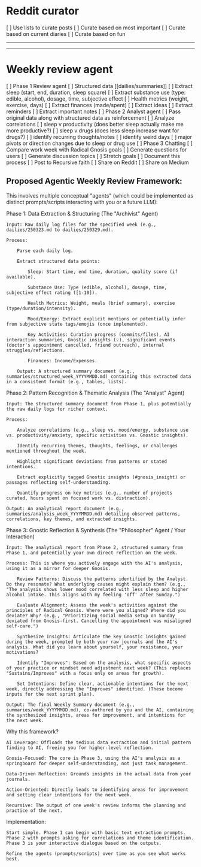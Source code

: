 # Reddit curator
[ ] Use lists to curate posts
[ ] Curate based on most important
[ ] Curate based on current diaries
[ ] Curate based on fun



--------------------
--------------------




# Weekly review agent

[ ] Phase 1 Review agent
  [ ] Structured data [[dailies/summaries]]
    [ ] Extract sleep (start, end, duration, sleep square)
    [ ] Extract substance use (type: edible, alcohol), dosage, time, subjective effect
    [ ] Health metrics (weight, exercise, days)
    [ ] Extract finances (made/spent)
    [ ] Extract ideas
    [ ] Extract reminders
    [ ] Extract important notes
[ ] Phase 2 Analyst agent
  [ ] Pass original data along with structured data as reinforcement
  [ ] Analyze correlations
    [ ] sleep v productivity (does better sleep actually make me more productive?)
    [ ] sleep v drugs (does less sleep increase want for drugs?)
    [ ] identify recurring thoughts/notes
    [ ] identify weird days
    [ ] major pivots or direction changes due to sleep or drug use
[ ] Phase 3 Chatting
  [ ] Compare work week with Radical Gnosis goals
  [ ] Generate questions for users
  [ ] Generate discussion topics
[ ] Stretch goals
  [ ] Document this process
  [ ] Post to Recursive.faith
  [ ] Share on Reddit
  [ ] Share on Medium


## Proposed Agentic Weekly Review Framework:

This involves multiple conceptual "agents" (which could be implemented as distinct prompts/scripts interacting with you or a future LLM):

Phase 1: Data Extraction & Structuring (The "Archivist" Agent)

    Input: Raw daily log files for the specified week (e.g., dailies/250323.md to dailies/250329.md).

    Process:

        Parse each daily log.

        Extract structured data points:

            Sleep: Start time, end time, duration, quality score (if available).

            Substance Use: Type (edible, alcohol), dosage, time, subjective effect rating ([1-10]).

            Health Metrics: Weight, meals (brief summary), exercise (type/duration/intensity).

            Mood/Energy: Extract explicit mentions or potentially infer from subjective state tags/emojis (once implemented).

            Key Activities: Curation progress (commits/files), AI interaction summaries, Gnostic insights (💡), significant events (doctor's appointment cancelled, friend outreach), internal struggles/reflections.

            Finances: Income/Expenses.

        Output: A structured summary document (e.g., summaries/structured_week_YYYYMMDD.md) containing this extracted data in a consistent format (e.g., tables, lists).

Phase 2: Pattern Recognition & Thematic Analysis (The "Analyst" Agent)

    Input: The structured summary document from Phase 1, plus potentially the raw daily logs for richer context.

    Process:

        Analyze correlations (e.g., sleep vs. mood/energy, substance use vs. productivity/anxiety, specific activities vs. Gnostic insights).

        Identify recurring themes, thoughts, feelings, or challenges mentioned throughout the week.

        Highlight significant deviations from patterns or stated intentions.

        Extract explicitly tagged Gnostic insights (#gnosis_insight) or passages reflecting self-understanding.

        Quantify progress on key metrics (e.g., number of projects curated, hours spent on focused work vs. distraction).

    Output: An analytical report document (e.g., summaries/analysis_week_YYYYMMDD.md) detailing observed patterns, correlations, key themes, and extracted insights.

Phase 3: Gnostic Reflection & Synthesis (The "Philosopher" Agent / Your Interaction)

    Input: The analytical report from Phase 2, structured summary from Phase 1, and potentially your own direct reflection on the week.

    Process: This is where you actively engage with the AI's analysis, using it as a mirror for deeper Gnosis.

        Review Patterns: Discuss the patterns identified by the Analyst. Do they resonate? What underlying causes might explain them? (e.g., "The analysis shows lower mood correlated with less sleep and higher alcohol intake. This aligns with my feeling 'off' after Sunday.")

        Evaluate Alignment: Assess the week's activities against the principles of Radical Gnosis. Where were you aligned? Where did you deviate? Why? (e.g., "Prioritizing social media setup on Sunday deviated from Gnosis-first. Cancelling the appointment was misaligned self-care.")

        Synthesize Insights: Articulate the key Gnostic insights gained during the week, prompted by both your raw journals and the AI's analysis. What did you learn about yourself, your resistance, your motivations?

        Identify "Improves": Based on the analysis, what specific aspects of your practice or mindset need adjustment next week? (This replaces "Sustains/Improves" with a focus only on areas for growth).

        Set Intentions: Define clear, actionable intentions for the next week, directly addressing the "Improves" identified. (These become inputs for the next sprint plan).

    Output: The final Weekly Summary document (e.g., summaries/week_YYYYMMDD.md), co-authored by you and the AI, containing the synthesized insights, areas for improvement, and intentions for the next week.

Why this framework?

    AI Leverage: Offloads the tedious data extraction and initial pattern finding to AI, freeing you for higher-level reflection.

    Gnosis-Focused: The core is Phase 3, using the AI's analysis as a springboard for deeper self-understanding, not just task management.

    Data-Driven Reflection: Grounds insights in the actual data from your journals.

    Action-Oriented: Directly leads to identifying areas for improvement and setting clear intentions for the next week.

    Recursive: The output of one week's review informs the planning and practice of the next.

Implementation:

    Start simple. Phase 1 can begin with basic text extraction prompts. Phase 2 with prompts asking for correlations and theme identification. Phase 3 is your interactive dialogue based on the outputs.

    Refine the agents (prompts/scripts) over time as you see what works best.
